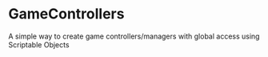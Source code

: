 # GameControllers
 A simple way to create game controllers/managers with global access using Scriptable Objects
